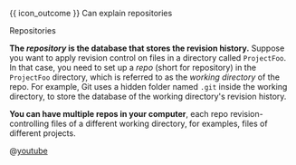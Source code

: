 <span id="prereqs"></span>

<span id="outcomes">{{ icon_outcome }} Can explain repositories</span>

<span id="title">Repositories</span>

<div id="body">


<tabs>
  <tab header="{{ icon_text }}">

**The _repository_ is the database that stores the revision history.** Suppose you want to apply revision control on files in a directory called `ProjectFoo`. In that case, you need to set up a _repo_ (short for repository) in the `ProjectFoo` directory, which is referred to as the _working directory_ of the repo. For example, Git uses a hidden folder named `.git` inside the working directory, to store the database of the working directory's revision history.

<box type="definition" seamless>
<include src="../../common/definitions.md#def-repo" trim />
</box>
<box type="definition" seamless>
<include src="../../common/definitions.md#def-working-directory" trim />
</box>

**You can have multiple repos in your computer**, each repo revision-controlling files of a different working directory, for examples, files of different projects.

  </tab>
  <tab header="{{ icon_video }}" class="d-print-none">

@[youtube](mLnxwlCEIb8)

  </tab>
</tabs>

</div>

<div id="extras">
</div>
